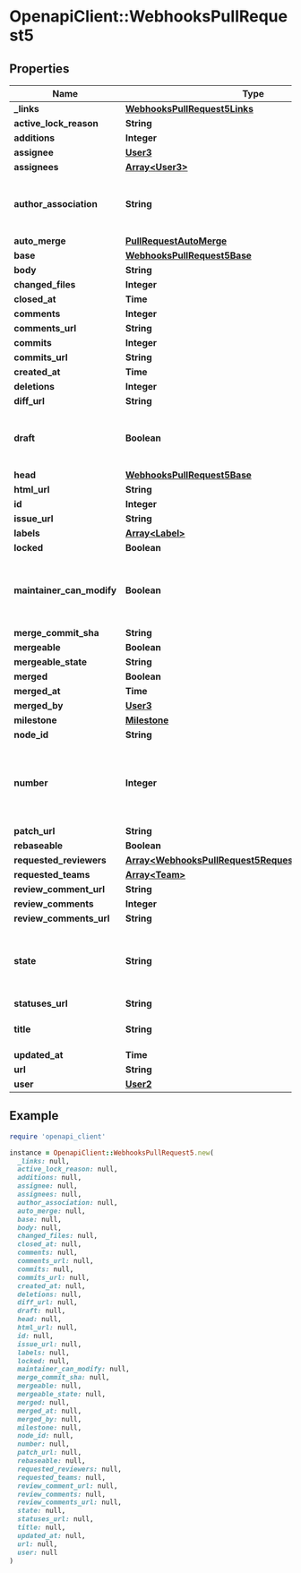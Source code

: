 # OpenapiClient::WebhooksPullRequest5

## Properties

| Name | Type | Description | Notes |
| ---- | ---- | ----------- | ----- |
| **_links** | [**WebhooksPullRequest5Links**](WebhooksPullRequest5Links.md) |  |  |
| **active_lock_reason** | **String** |  |  |
| **additions** | **Integer** |  | [optional] |
| **assignee** | [**User3**](User3.md) |  |  |
| **assignees** | [**Array&lt;User3&gt;**](User3.md) |  |  |
| **author_association** | **String** | How the author is associated with the repository. |  |
| **auto_merge** | [**PullRequestAutoMerge**](PullRequestAutoMerge.md) |  |  |
| **base** | [**WebhooksPullRequest5Base**](WebhooksPullRequest5Base.md) |  |  |
| **body** | **String** |  |  |
| **changed_files** | **Integer** |  | [optional] |
| **closed_at** | **Time** |  |  |
| **comments** | **Integer** |  | [optional] |
| **comments_url** | **String** |  |  |
| **commits** | **Integer** |  | [optional] |
| **commits_url** | **String** |  |  |
| **created_at** | **Time** |  |  |
| **deletions** | **Integer** |  | [optional] |
| **diff_url** | **String** |  |  |
| **draft** | **Boolean** | Indicates whether or not the pull request is a draft. |  |
| **head** | [**WebhooksPullRequest5Base**](WebhooksPullRequest5Base.md) |  |  |
| **html_url** | **String** |  |  |
| **id** | **Integer** |  |  |
| **issue_url** | **String** |  |  |
| **labels** | [**Array&lt;Label&gt;**](Label.md) |  |  |
| **locked** | **Boolean** |  |  |
| **maintainer_can_modify** | **Boolean** | Indicates whether maintainers can modify the pull request. | [optional] |
| **merge_commit_sha** | **String** |  |  |
| **mergeable** | **Boolean** |  | [optional] |
| **mergeable_state** | **String** |  | [optional] |
| **merged** | **Boolean** |  | [optional] |
| **merged_at** | **Time** |  |  |
| **merged_by** | [**User3**](User3.md) |  | [optional] |
| **milestone** | [**Milestone**](Milestone.md) |  |  |
| **node_id** | **String** |  |  |
| **number** | **Integer** | Number uniquely identifying the pull request within its repository. |  |
| **patch_url** | **String** |  |  |
| **rebaseable** | **Boolean** |  | [optional] |
| **requested_reviewers** | [**Array&lt;WebhooksPullRequest5RequestedReviewersInner&gt;**](WebhooksPullRequest5RequestedReviewersInner.md) |  |  |
| **requested_teams** | [**Array&lt;Team&gt;**](Team.md) |  |  |
| **review_comment_url** | **String** |  |  |
| **review_comments** | **Integer** |  | [optional] |
| **review_comments_url** | **String** |  |  |
| **state** | **String** | State of this Pull Request. Either &#x60;open&#x60; or &#x60;closed&#x60;. |  |
| **statuses_url** | **String** |  |  |
| **title** | **String** | The title of the pull request. |  |
| **updated_at** | **Time** |  |  |
| **url** | **String** |  |  |
| **user** | [**User2**](User2.md) |  |  |

## Example

```ruby
require 'openapi_client'

instance = OpenapiClient::WebhooksPullRequest5.new(
  _links: null,
  active_lock_reason: null,
  additions: null,
  assignee: null,
  assignees: null,
  author_association: null,
  auto_merge: null,
  base: null,
  body: null,
  changed_files: null,
  closed_at: null,
  comments: null,
  comments_url: null,
  commits: null,
  commits_url: null,
  created_at: null,
  deletions: null,
  diff_url: null,
  draft: null,
  head: null,
  html_url: null,
  id: null,
  issue_url: null,
  labels: null,
  locked: null,
  maintainer_can_modify: null,
  merge_commit_sha: null,
  mergeable: null,
  mergeable_state: null,
  merged: null,
  merged_at: null,
  merged_by: null,
  milestone: null,
  node_id: null,
  number: null,
  patch_url: null,
  rebaseable: null,
  requested_reviewers: null,
  requested_teams: null,
  review_comment_url: null,
  review_comments: null,
  review_comments_url: null,
  state: null,
  statuses_url: null,
  title: null,
  updated_at: null,
  url: null,
  user: null
)
```

